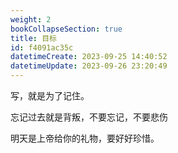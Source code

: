 ```yaml
---
weight: 2
bookCollapseSection: true
title: 目标
id: f4091ac35c
datetimeCreate: 2023-09-25 14:40:52
datetimeUpdate: 2023-09-26 23:20:49
---
```

写，就是为了记住。

忘记过去就是背叛，不要忘记，不要悲伤

明天是上帝给你的礼物，要好好珍惜。

